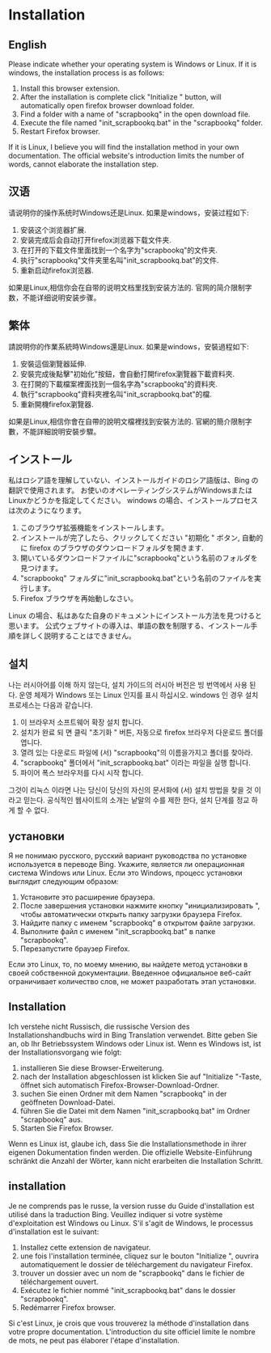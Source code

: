 # Installation

## English

Please indicate whether your operating system is Windows or Linux.
If it is windows, the installation process is as follows:

1. Install this browser extension.
1. After the installation is complete click  "Initialize " button, will automatically open firefox browser download folder.
1. Find a folder with a name of "scrapbookq" in the open download file.
1. Execute the file named "init_scrapbookq.bat" in the "scrapbookq" folder.
1. Restart Firefox browser.

If it is Linux, I believe you will find the installation method in your own documentation.
The official website's introduction limits the number of words, cannot elaborate the installation step.

## 汉语
请说明你的操作系统时Windows还是Linux.
如果是windows，安装过程如下:

1. 安装这个浏览器扩展.
1. 安装完成后会自动打开firefox浏览器下载文件夹.
1. 在打开的下载文件里面找到一个名字为"scrapbookq"的文件夹.
1. 执行"scrapbookq"文件夹里名叫"init_scrapbookq.bat"的文件.
1. 重新启动firefox浏览器.

如果是Linux,相信你会在自带的说明文档里找到安装方法的.
官网的简介限制字数，不能详细说明安装步骤。

## 繁体
請說明你的作業系統時Windows還是Linux.
如果是windows，安裝過程如下:

1. 安裝這個瀏覽器延伸.
1. 安裝完成後點擊"初始化"按鈕，會自動打開firefox瀏覽器下載資料夾.
1. 在打開的下載檔案裡面找到一個名字為"scrapbookq"的資料夾.
1. 執行"scrapbookq"資料夾裡名叫"init_scrapbookq.bat"的檔.
1. 重新開機firefox瀏覽器.

如果是Linux,相信你會在自帶的說明文檔裡找到安裝方法的.
官網的簡介限制字數，不能詳細說明安裝步驟。

## インストール

私はロシア語を理解していない、インストールガイドのロシア語版は、Bing の翻訳で使用されます。
お使いのオペレーティングシステムがWindowsまたはLinuxかどうかを指定してください。
windows の場合、インストールプロセスは次のようになります。

1. このブラウザ拡張機能をインストールします。
1. インストールが完了したら、クリックしてください  "初期化 " ボタン, 自動的に firefox のブラウザのダウンロードフォルダを開きます.
1. 開いているダウンロードファイルに"scrapbookq"という名前のフォルダを見つけます。
1. "scrapbookq" フォルダに"init_scrapbookq.bat"という名前のファイルを実行します。
1. Firefox ブラウザを再始動しなさい。

Linux の場合、私はあなた自身のドキュメントにインストール方法を見つけると思います。
公式ウェブサイトの導入は、単語の数を制限する、インストール手順を詳しく説明することはできません。

## 설치

나는 러시아어를 이해 하지 않는다, 설치 가이드의 러시아 버전은 빙 번역에서 사용 된다.
운영 체제가 Windows 또는 Linux 인지를 표시 하십시오.
windows 인 경우 설치 프로세스는 다음과 같습니다.

1. 이 브라우저 소프트웨어 확장 설치 합니다.
1. 설치가 완료 되 면 클릭  "초기화 " 버튼, 자동으로 firefox 브라우저 다운로드 폴더를 엽니다.
1. 열려 있는 다운로드 파일에 (서) "scrapbookq"의 이름을가지고 폴더를 찾아라.
1. "scrapbookq" 폴더에서 "init_scrapbookq.bat" 이라는 파일을 실행 합니다.
1. 파이어 폭스 브라우저를 다시 시작 합니다.

그것이 리눅스 이라면 나는 당신이 당신의 자신의 문서화에 (서) 설치 방법을 찾을 것 이라고 믿는다. 공식적인 웹사이트의 소개는 낱말의 수를 제한 한다, 설치 단계를 정교 하 게 할 수 없다.

## установки

Я не понимаю русского, русский вариант руководства по установке используется в переводе Bing.
Укажите, является ли операционная система Windows или Linux.
Если это Windows, процесс установки выглядит следующим образом:

1. Установите это расширение браузера.
1. После завершения установки нажмите кнопку  "инициализировать ", чтобы автоматически открыть папку загрузки браузера Firefox.
1. Найдите папку с именем "scrapbookq" в открытом файле загрузки.
1. Выполните файл с именем "init_scrapbookq.bat" в папке "scrapbookq".
1. Перезапустите браузер Firefox.

Если это Linux, то, по моему мнению, вы найдете метод установки в своей собственной документации. Введенное официальное веб-сайт ограничивает количество слов, не может разработать этап установки.

## Installation

Ich verstehe nicht Russisch, die russische Version des Installationshandbuchs wird in Bing Translation verwendet.
Bitte geben Sie an, ob Ihr Betriebssystem Windows oder Linux ist.
Wenn es Windows ist, ist der Installationsvorgang wie folgt:

1. installieren Sie diese Browser-Erweiterung.
1. nach der Installation abgeschlossen ist klicken Sie auf  "Initialize "-Taste, öffnet sich automatisch Firefox-Browser-Download-Ordner.
1. suchen Sie einen Ordner mit dem Namen "scrapbookq" in der geöffneten Download-Datei.
1. führen Sie die Datei mit dem Namen "init_scrapbookq.bat" im Ordner "scrapbookq" aus.
1. Starten Sie Firefox Browser.

Wenn es Linux ist, glaube ich, dass Sie die Installationsmethode in ihrer eigenen Dokumentation finden werden. Die offizielle Website-Einführung schränkt die Anzahl der Wörter, kann nicht erarbeiten die Installation Schritt.

## installation

Je ne comprends pas le russe, la version russe du Guide d'installation est utilisé dans la traduction Bing.
Veuillez indiquer si votre système d'exploitation est Windows ou Linux.
S'il s'agit de Windows, le processus d'installation est le suivant:

1. Installez cette extension de navigateur.
1. une fois l'installation terminée, cliquez sur le bouton  "Initialize ", ouvrira automatiquement le dossier de téléchargement du navigateur Firefox.
1. trouver un dossier avec un nom de "scrapbookq" dans le fichier de téléchargement ouvert.
1. Exécutez le fichier nommé "init_scrapbookq.bat" dans le dossier "scrapbookq".
1. Redémarrer Firefox browser.

Si c'est Linux, je crois que vous trouverez la méthode d'installation dans votre propre documentation. L'introduction du site officiel limite le nombre de mots, ne peut pas élaborer l'étape d'installation.
